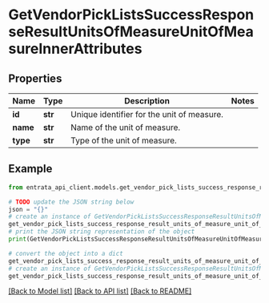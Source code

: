 # GetVendorPickListsSuccessResponseResultUnitsOfMeasureUnitOfMeasureInnerAttributes


## Properties

Name | Type | Description | Notes
------------ | ------------- | ------------- | -------------
**id** | **str** | Unique identifier for the unit of measure. | 
**name** | **str** | Name of the unit of measure. | 
**type** | **str** | Type of the unit of measure. | 

## Example

```python
from entrata_api_client.models.get_vendor_pick_lists_success_response_result_units_of_measure_unit_of_measure_inner_attributes import GetVendorPickListsSuccessResponseResultUnitsOfMeasureUnitOfMeasureInnerAttributes

# TODO update the JSON string below
json = "{}"
# create an instance of GetVendorPickListsSuccessResponseResultUnitsOfMeasureUnitOfMeasureInnerAttributes from a JSON string
get_vendor_pick_lists_success_response_result_units_of_measure_unit_of_measure_inner_attributes_instance = GetVendorPickListsSuccessResponseResultUnitsOfMeasureUnitOfMeasureInnerAttributes.from_json(json)
# print the JSON string representation of the object
print(GetVendorPickListsSuccessResponseResultUnitsOfMeasureUnitOfMeasureInnerAttributes.to_json())

# convert the object into a dict
get_vendor_pick_lists_success_response_result_units_of_measure_unit_of_measure_inner_attributes_dict = get_vendor_pick_lists_success_response_result_units_of_measure_unit_of_measure_inner_attributes_instance.to_dict()
# create an instance of GetVendorPickListsSuccessResponseResultUnitsOfMeasureUnitOfMeasureInnerAttributes from a dict
get_vendor_pick_lists_success_response_result_units_of_measure_unit_of_measure_inner_attributes_from_dict = GetVendorPickListsSuccessResponseResultUnitsOfMeasureUnitOfMeasureInnerAttributes.from_dict(get_vendor_pick_lists_success_response_result_units_of_measure_unit_of_measure_inner_attributes_dict)
```
[[Back to Model list]](../README.md#documentation-for-models) [[Back to API list]](../README.md#documentation-for-api-endpoints) [[Back to README]](../README.md)


